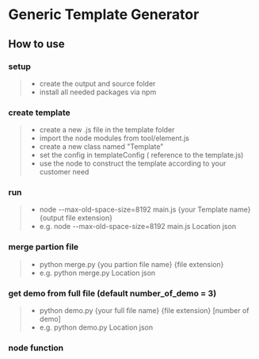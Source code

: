 # Generic Template Generator

## How to use

### setup

> -   create the output and source folder
> -   install all needed packages via npm

### create template

> -   create a new .js file in the template folder
> -   import the node modules from tool/element.js
> -   create a new class named "Template"
> -   set the config in templateConfig ( reference to the template.js)
> -   use the node to construct the template according to your customer need

### run

> -   node --max-old-space-size=8192 main.js {your Template name} {output file extension}
> -   e.g. node --max-old-space-size=8192 main.js Location json

### merge partion file

> -   python merge.py {you partion file name} {file extension}
> -   e.g. python merge.py Location json

### get demo from full file (default number_of_demo = 3)

> -   python demo.py {your full file name} {file extension} [number of demo]
> -   e.g. python demo.py Location json

### node function
